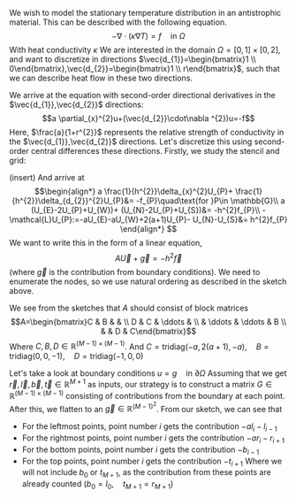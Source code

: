 We wish to model the stationary temperature distribution in an antistrophic material. This can be described with the following equation.
$$
-\nabla \cdot(\kappa \nabla T)=f \quad \text{in }\Omega
$$
With heat conductivity $\kappa$
We are interested in the domain $\Omega=[0,1]\times[0,2]$, and want to discretize in directions $\vec{d_{1}}=\begin{bmatrix}1 \\ 0\end{bmatrix},\vec{d_{2}}=\begin{bmatrix}1 \\ r\end{bmatrix}$, such that we can describe heat flow in these two directions.

We arrive at the equation with second-order directional derivatives in the $\vec{d_{1}},\vec{d_{2}}$ directions:
$$a \partial_{x}^{2}u+(\vec{d_{2}}\cdot\nabla ^{2})u=-f$$
Here, $\frac{a}{1+r^{2}}$ represents the relative strength of conductivity in the $\vec{d_{1}},\vec{d_{2}}$ directions. Let's discretize this using second-order central differences these directions.
Firstly, we study the stencil and grid:

(insert)
And arrive at
$$\begin{align*}
a \frac{1}{h^{2}}\delta_{x}^{2}U_{P}+ \frac{1}{h^{2}}\delta_{d_{2}}^{2}U_{P}&= -f_{P}\quad\text{for }P\in \mathbb{G}\\
a (U_{E}-2U_{P}+U_{W})+ (U_{N}-2U_{P}+U_{S})&= -h^{2}f_{P}\\
-\mathcal{L}U_{P}:=-aU_{E}-aU_{W}+2(a+1)U_{P}- U_{N}-U_{S}&= h^{2}f_{P}
\end{align*}
$$
We want to write this in the form of a linear equation, 
$$A \vec{U}+\vec{g}=-h^{2}\vec{f}$$
(where $\vec{g}$ is the contribution from boundary conditions). We need to enumerate the nodes, so we use natural ordering as described in the sketch above.

We see from the sketches that $A$ should consist of block matrices
$$A=\begin{bmatrix}C & B &  &  \\ D & C & \ddots &  \\  & \ddots & \ddots & B \\  &  & D & C\end{bmatrix}$$
Where $C,B,D\in \mathbb{R}^{(M-1)\times(M-1)}$. 
And $C=\text{tridiag}(-a,2(a+1), -a), \quad B=\text{tridiag}(0,0, -1), \quad D=\text{tridiag}(-1,0,0)$

Let's take a look at boundary conditions $u=g \quad \text{in } \partial_{}\Omega$
Assuming that we get $\vec{r},\vec{l},\vec{b},\vec{t}\in \mathbb{R}^{M+1}$ as inputs, our strategy is to construct a matrix $G\in \mathbb{R}^{(M-1)\times(M-1)}$ consisting of contributions from the boundary at each point. After this, we flatten to an $\vec{g}\in \mathbb{R}^{(M-1)^{2}}$.
From our sketch, we can see that
* For the leftmost points, point number $i$ gets the contribution $-al_{i} -l_{i-1}$
* For the rightmost points, point number $i$ gets the contribution $-ar_{i}-r_{i+1}$
* For the bottom points, point number $i$ gets the contribution $-b_{i-1}$
* For the top points, point number $i$ gets the contribution $-t_{i+1}$ 
Where we will not include $b_{0}$ or $t_{M+1}$, as the contribution from these points are already counted ($b_{0}=l_{0},\quad t_{M+1}=r_{M+1}$)

